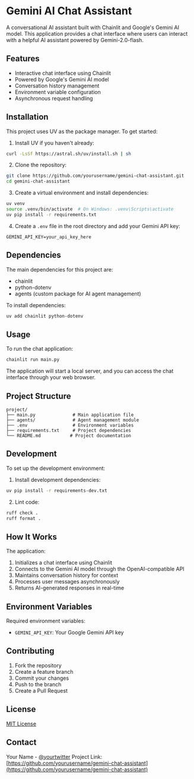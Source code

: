 # Gemini AI Chat Assistant

A conversational AI assistant built with Chainlit and Google's Gemini AI model. This application provides a chat interface where users can interact with a helpful AI assistant powered by Gemini-2.0-flash.

## Features

- Interactive chat interface using Chainlit
- Powered by Google's Gemini AI model
- Conversation history management
- Environment variable configuration
- Asynchronous request handling

## Installation

This project uses UV as the package manager. To get started:

1. Install UV if you haven't already:
```bash
curl -LsSf https://astral.sh/uv/install.sh | sh
```

2. Clone the repository:
```bash
git clone https://github.com/yourusername/gemini-chat-assistant.git
cd gemini-chat-assistant
```

3. Create a virtual environment and install dependencies:
```bash
uv venv
source .venv/bin/activate  # On Windows: .venv\Scripts\activate
uv pip install -r requirements.txt
```

4. Create a `.env` file in the root directory and add your Gemini API key:
```env
GEMINI_API_KEY=your_api_key_here
```

## Dependencies

The main dependencies for this project are:
- chainlit
- python-dotenv
- agents (custom package for AI agent management)

To install dependencies:
```bash
uv add chainlit python-dotenv
```

## Usage

To run the chat application:

```bash
chainlit run main.py
```

The application will start a local server, and you can access the chat interface through your web browser.

## Project Structure

```
project/
├── main.py              # Main application file
├── agents/              # Agent management module
├── .env                 # Environment variables
├── requirements.txt     # Project dependencies
└── README.md           # Project documentation
```

## Development

To set up the development environment:

1. Install development dependencies:
```bash
uv pip install -r requirements-dev.txt
```

2. Lint code:
```bash
ruff check .
ruff format .
```

## How It Works

The application:
1. Initializes a chat interface using Chainlit
2. Connects to the Gemini AI model through the OpenAI-compatible API
3. Maintains conversation history for context
4. Processes user messages asynchronously
5. Returns AI-generated responses in real-time

## Environment Variables

Required environment variables:
- `GEMINI_API_KEY`: Your Google Gemini API key

## Contributing

1. Fork the repository
2. Create a feature branch
3. Commit your changes
4. Push to the branch
5. Create a Pull Request

## License

[MIT License](LICENSE)

## Contact

Your Name - [@yourtwitter](https://twitter.com/yourtwitter)
Project Link: [https://github.com/yourusername/gemini-chat-assistant](https://github.com/yourusername/gemini-chat-assistant)
